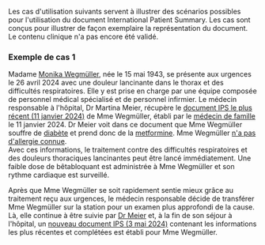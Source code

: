 Les cas d'utilisation suivants servent à illustrer des scénarios possibles pour l'utilisation du document International Patient Summary. Les cas sont conçus pour illustrer de façon exemplaire la représentation du document. Le contenu clinique n'a pas encore été validé.

### Exemple de cas 1
Madame [Monika Wegmüller](Patient-MonikaWegmueller.html), née le 15 mai 1943, se présente aux urgences le 26 avril 2024 avec une douleur lancinante dans le thorax et des difficultés respiratoires. Elle y est prise en charge par une équipe composée de personnel médical spécialisé et de personnel infirmier. Le médecin responsable à l'hôpital, Dr Martina Meier, récupère le [document IPS le plus récent (11 janvier 2024)](Bundle-UC1-SwissIpsDocument1.html) de Mme Wegmüller, établi par le [médecin de famille](PractitionerRole-FamilienHausarztAtHausarzt.html) le 11 janvier 2024. Dr Meier voit dans ce document que Mme Wegmüller souffre de [diabète](Condition-DiabetesMellitus.html) et prend donc de la [metformine](MedicationStatement-MedStatMetformin.html). Mme Wegmüller [n'a pas d'allergie connue](AllergyIntolerance-NoKnownAllergy.html).   
Avec ces informations, le traitement contre des difficultés respiratoires et des douleurs thoraciques lancinantes peut être lancé immédiatement. Une faible dose de bêtabloquant est administrée à Mme Wegmüller et son rythme cardiaque est surveillé.

Après que Mme Wegmüller se soit rapidement sentie mieux grâce au traitement reçu aux urgences, le médecin responsable décide de transférer Mme Wegmüller sur la station pour un examen plus approfondi de la cause. Là, elle continue à être suivie par [Dr Meier](PractitionerRole-869a4dd9-3a4a-4838-ad1e-42453d341147.html) et, à la fin de son séjour à l'hôpital, un [nouveau document IPS (3 mai 2024)](Bundle-UC1-SwissIpsDocument2.html) contenant les informations les plus récentes et complétées est établi pour Mme Wegmüller.
